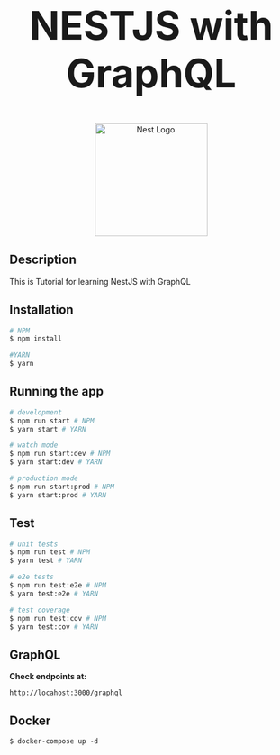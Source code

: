 <h1 style="text-align:center;font-size:70px;">NESTJS with GraphQL</h1>

<p align="center">
  <a href="http://nestjs.com/" target="blank"><img src="https://nestjs.com/img/logo-small.svg" width="200" alt="Nest Logo" /></a>
</p>

## Description

This is Tutorial for learning NestJS with GraphQL

## Installation

```bash
# NPM
$ npm install

#YARN
$ yarn
```

## Running the app

```bash
# development
$ npm run start # NPM
$ yarn start # YARN

# watch mode
$ npm run start:dev # NPM
$ yarn start:dev # YARN

# production mode
$ npm run start:prod # NPM
$ yarn start:prod # YARN
```

## Test

```bash
# unit tests
$ npm run test # NPM
$ yarn test # YARN

# e2e tests
$ npm run test:e2e # NPM
$ yarn test:e2e # YARN

# test coverage
$ npm run test:cov # NPM
$ yarn test:cov # YARN
```

## GraphQL

__Check endpoints at:__

```http://locahost:3000/graphql```

## Docker

```
$ docker-compose up -d
```